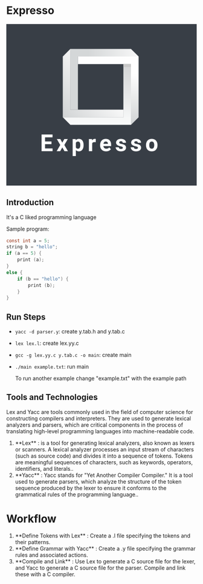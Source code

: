# Expresso

![logo](assets/logo_1.png)

## Introduction

It's a C liked programming language

Sample program:

```c
const int a = 5;
string b = "hello";
if (a == 5) {
    print (a);
}
else {
    if (b == "hello") {
        print (b);
    }
}
```

## Run Steps

- `yacc -d parser.y`: create y.tab.h and y.tab.c
- `lex lex.l`: create lex.yy.c
- `gcc -g lex.yy.c y.tab.c -o main`: create main
- `./main example.txt`: run main

  To run another example change "example.txt" with the example path


## Tools and Technologies

Lex and Yacc are tools commonly used in the field of computer science for constructing compilers and interpreters. They are used to generate lexical analyzers and parsers, which are critical components in the process of translating high-level programming languages into machine-readable code.

<ol>
   <li>
       **Lex** :  is a tool for generating lexical analyzers, also known as lexers or scanners. A lexical analyzer processes an input stream of characters (such as source code) and divides it into a sequence of tokens. Tokens are meaningful sequences of characters, such as keywords, operators, identifiers, and literals..</li>
   <li>
       **Yacc** : Yacc stands for "Yet Another Compiler Compiler." It is a tool used to generate parsers, which analyze the structure of the token sequence produced by the lexer to ensure it conforms to the grammatical rules of the programming language..</li>
</ol>


# Workflow

<ol>
 <li>
     **Define Tokens with Lex** : Create a .l file specifying the tokens and their patterns.
 </li>   
<li>
     **Define Grammar with Yacc** : Create a .y file specifying the grammar rules and associated actions.
 </li> 
<li>
     **Compile and Link** : Use Lex to generate a C source file for the lexer, and Yacc to generate a C source file for the parser. Compile and link these with a C compiler.
 </li>
</ol>

